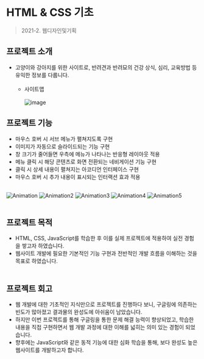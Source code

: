 # HTML & CSS 기초 
> 2021-2. 웹디자인및기획

## 프로젝트 소개
- 고양이와 강아지를 위한 사이트로, 반려견과 반려묘의 건강 상식, 심리, 교육방법 등 유익한 정보를 다룹니다.<br></br>
  - 사이트맵<br></br>
  ![image](https://user-images.githubusercontent.com/83098949/211794962-9a158a74-fc7d-4388-bc9f-3bdd4fa7de53.png)

## 프로젝트 기능 
- 마우스 호버 시 서브 메뉴가 펼쳐지도록 구현
- 이미지가 자동으로 슬라이드되는 기능 구현
- 창 크기가 줄어들면 우측에 메뉴가 나타나는 반응형 레이아웃 적용
- 메뉴 클릭 시 해당 콘텐츠로 화면 전환되는 네비게이션 기능 구현
- 클릭 시 상세 내용이 펼쳐지는 아코디언 인터페이스 구현
- 마우스 호버 시 추가 내용이 표시되는 인터랙션 효과 적용 <br><br>

![Animation](https://user-images.githubusercontent.com/83098949/211803764-30e54454-7e72-408d-add4-fe81fbd80435.gif)
![Animation2](https://user-images.githubusercontent.com/83098949/211809207-48b67ceb-9295-42c8-b22c-e5a4113dc642.gif)
![Animation3](https://user-images.githubusercontent.com/83098949/211805233-66429cfb-b1da-4fbf-b4b7-1a4caf438ac6.gif)
![Animation4](https://user-images.githubusercontent.com/83098949/211806219-e20dee53-22d6-4e6e-bf28-207cfc1737ad.gif)
![Animation5](https://user-images.githubusercontent.com/83098949/211806926-347cd96f-7fc7-48bc-86cf-2b364e03438d.gif)<br></br>

## 프로젝트 목적
- HTML, CSS, JavaScript를 학습한 후 이를 실제 프로젝트에 적용하여 실전 경험을 쌓고자 하였습니다.
- 웹사이트 개발에 필요한 기본적인 기능 구현과 전반적인 개발 흐름을 이해하는 것을 목표로 하였습니다. <br><br>

## 프로젝트 회고 
- 웹 개발에 대한 기초적인 지식만으로 프로젝트를 진행하다 보니, 구글링에 의존하는 빈도가 많아졌고 결과물의 완성도에 아쉬움이 남았습니다.
- 하지만 이번 프로젝트를 통해 구글링을 통한 문제 해결 능력이 향상되었고, 학습한 내용을 직접 구현하면서 웹 개발 과정에 대한 이해를 넓히는 의미 있는 경험이 되었습니다.
- 향후에는 JavaScript와 같은 동적 기능에 대한 심화 학습을 통해, 보다 완성도 높은 웹사이트를 개발하고자 합니다. <br><br>
  
